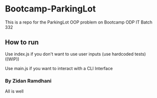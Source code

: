 # Bootcamp-ParkingLot

This is a repo for the ParkingLot OOP problem on Bootcamp ODP IT Batch 332

## How to run

Use index.js if you don't want to use user inputs (use hardcoded tests) ((WIP))

Use main.js if you want to interact with a CLI Interface

### By Zidan Ramdhani

All is well